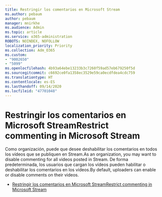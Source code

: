 ```yaml
---
title: Restringir los comentarios en Microsoft Stream
ms.author: pebaum
author: pebaum
manager: mnirkhe
ms.audience: Admin
ms.topic: article
ms.service: o365-administration
ROBOTS: NOINDEX, NOFOLLOW
localization_priority: Priority
ms.collection: Adm_O365
ms.custom:
- "9002650"
- "5099"
ms.openlocfilehash: 4b93a64ebe13233b3c7260f59ad57eb679250f5d
ms.sourcegitcommit: c6692ce0fa1358ec3529e59ca0ecdfdea4cdc759
ms.translationtype: HT
ms.contentlocale: es-ES
ms.lasthandoff: 09/14/2020
ms.locfileid: "47701048"
---
```

# <a name="restrict-commenting-in-microsoft-stream"></a><span data-ttu-id="197a2-102">Restringir los comentarios en Microsoft Stream</span><span class="sxs-lookup"><span data-stu-id="197a2-102">Restrict commenting in Microsoft Stream</span></span>

<span data-ttu-id="197a2-103">Como organización, puede que desee deshabilitar los comentarios en todos los vídeos que se publiquen en Stream.</span><span class="sxs-lookup"><span data-stu-id="197a2-103">As an organization, you may want to disable commenting for all videos posted in Stream.</span></span> <span data-ttu-id="197a2-104">De forma predeterminada, los usuarios que cargan los vídeos pueden habilitar o deshabilitar los comentarios en los vídeos.</span><span class="sxs-lookup"><span data-stu-id="197a2-104">By default, uploaders can enable or disable comments on their videos.</span></span>

- [<span data-ttu-id="197a2-105">Restringir los comentarios en Microsoft Stream</span><span class="sxs-lookup"><span data-stu-id="197a2-105">Restrict commenting in Microsoft Stream</span></span>](https://docs.microsoft.com/stream/portal-disable-comments)
